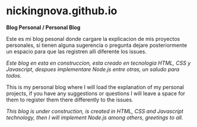 # nickingnova.github.io
**Blog Personal / Personal Blog**

Este es mi blog pesonal donde cargare la explicacion de mis proyectos personales, si tienen alguna sugerencia o pregunta dejare posteriormente un espacio para que las registren alli diferente los issues.

*Este blog en esta en construccion, esta creado en tecnologia HTML, CSS y Javascript, despues implementare Node.js entre otras, un saludo para todos.*

This is my personal blog where I will load the explanation of my personal projects, if you have any suggestions or questions I will leave a space for them to register them there differently to the issues.

*This blog is under construction, is created in HTML, CSS and Javascript technology, then I will implement Node.js among others, greetings to all.*

